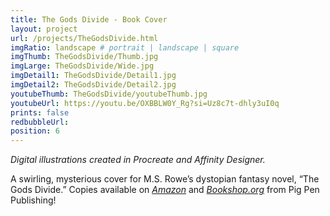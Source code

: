 ```yaml
---
title: The Gods Divide - Book Cover
layout: project
url: /projects/TheGodsDivide.html
imgRatio: landscape # portrait | landscape | square
imgThumb: TheGodsDivide/Thumb.jpg
imgLarge: TheGodsDivide/Wide.jpg
imgDetail1: TheGodsDivide/Detail1.jpg
imgDetail2: TheGodsDivide/Detail2.jpg
youtubeThumb: TheGodsDivide/youtubeThumb.jpg
youtubeUrl: https://youtu.be/OXBBLW0Y_Rg?si=Uz8c7t-dhly3uI0q
prints: false
redbubbleUrl: 
position: 6
---
```


*Digital illustrations created in Procreate and Affinity Designer.* 

A swirling, mysterious cover for M.S. Rowe’s dystopian fantasy novel, “The Gods Divide.” Copies available on [*Amazon*](https://a.co/d/8nhErXm) and [*Bookshop.org*](https://bookshop.org/p/books/the-gods-divide-m-s-rowe/22062284?ean=9781958821060) from Pig Pen Publishing!